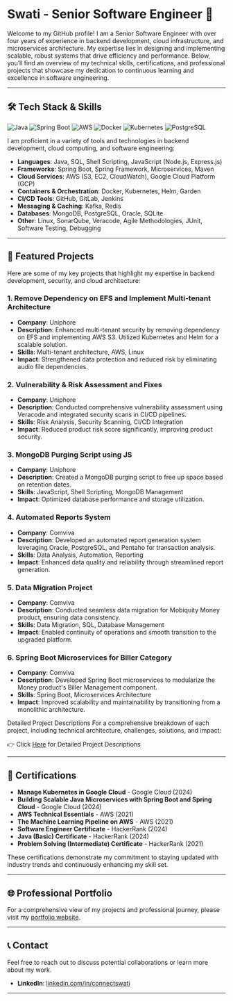 # Swati - Senior Software Engineer 🚀

Welcome to my GitHub profile! I am a Senior Software Engineer with over four years of experience in backend development, cloud infrastructure, and microservices architecture. My expertise lies in designing and implementing scalable, robust systems that drive efficiency and performance. Below, you’ll find an overview of my technical skills, certifications, and professional projects that showcase my dedication to continuous learning and excellence in software engineering.

---

## 🛠️ Tech Stack & Skills

![Java](https://img.shields.io/badge/Java-ED8B00?style=for-the-badge&logo=java&logoColor=white)
![Spring Boot](https://img.shields.io/badge/Spring%20Boot-6DB33F?style=for-the-badge&logo=springboot&logoColor=white)
![AWS](https://img.shields.io/badge/AWS-FF9900?style=for-the-badge&logo=amazonaws&logoColor=white)
![Docker](https://img.shields.io/badge/Docker-2496ED?style=for-the-badge&logo=docker&logoColor=white)
![Kubernetes](https://img.shields.io/badge/Kubernetes-326CE5?style=for-the-badge&logo=kubernetes&logoColor=white)
![PostgreSQL](https://img.shields.io/badge/PostgreSQL-336791?style=for-the-badge&logo=postgresql&logoColor=white)

I am proficient in a variety of tools and technologies in backend development, cloud computing, and software engineering:

- **Languages**: Java, SQL, Shell Scripting, JavaScript (Node.js, Express.js)
- **Frameworks**: Spring Boot, Spring Framework, Microservices, Maven
- **Cloud Services**: AWS (S3, EC2, CloudWatch), Google Cloud Platform (GCP)
- **Containers & Orchestration**: Docker, Kubernetes, Helm, Garden
- **CI/CD Tools**: GitHub, GitLab, Jenkins
- **Messaging & Caching**: Kafka, Redis
- **Databases**: MongoDB, PostgreSQL, Oracle, SQLite
- **Other**: Linux, SonarQube, Veracode, Agile Methodologies, JUnit, Software Testing, Debugging

---

## 📂 Featured Projects

Here are some of my key projects that highlight my expertise in backend development, security, and cloud architecture:

### 1. Remove Dependency on EFS and Implement Multi-tenant Architecture
   - **Company**: Uniphore
   - **Description**: Enhanced multi-tenant security by removing dependency on EFS and implementing AWS S3. Utilized Kubernetes and Helm for a scalable solution.
   - **Skills**: Multi-tenant architecture, AWS, Linux
   - **Impact**: Strengthened data protection and reduced risk by eliminating audio file dependencies.

### 2. Vulnerability & Risk Assessment and Fixes
   - **Company**: Uniphore
   - **Description**: Conducted comprehensive vulnerability assessment using Veracode and integrated security scans in CI/CD pipelines.
   - **Skills**: Risk Analysis, Security Scanning, CI/CD Integration
   - **Impact**: Reduced product risk score significantly, improving product security.

### 3. MongoDB Purging Script using JS
   - **Company**: Uniphore
   - **Description**: Created a MongoDB purging script to free up space based on retention dates.
   - **Skills**: JavaScript, Shell Scripting, MongoDB Management
   - **Impact**: Optimized database performance and storage utilization.

### 4. Automated Reports System
   - **Company**: Comviva
   - **Description**: Developed an automated report generation system leveraging Oracle, PostgreSQL, and Pentaho for transaction analysis.
   - **Skills**: Data Analysis, Automation, Reporting
   - **Impact**: Enhanced data quality and reliability through streamlined report generation.

### 5. Data Migration Project
   - **Company**: Comviva
   - **Description**: Conducted seamless data migration for Mobiquity Money product, ensuring data consistency.
   - **Skills**: Data Migration, SQL, Database Management
   - **Impact**: Enabled continuity of operations and smooth transition to the upgraded platform.

### 6. Spring Boot Microservices for Biller Category
   - **Company**: Comviva
   - **Description**: Developed Spring Boot microservices to modularize the Money product's Biller Management component.
   - **Skills**: Spring Boot, Microservices Architecture
   - **Impact**: Improved scalability and maintainability by transitioning from a monolithic architecture.

Detailed Project Descriptions
For a comprehensive breakdown of each project, including technical architecture, challenges, solutions, and impact:

👉 Click [Here](https://github.com/Connect-Swati/Connect-Swati/blob/main/ProjectComprehensiveDetails.md) for Detailed Project Descriptions 

---

## 📜 Certifications

- **Manage Kubernetes in Google Cloud** - Google Cloud (2024)
- **Building Scalable Java Microservices with Spring Boot and Spring Cloud** - Google Cloud (2024)
- **AWS Technical Essentials** - AWS (2021)
- **The Machine Learning Pipeline on AWS** - AWS (2021)
- **Software Engineer Certificate** - HackerRank (2024)
- **Java (Basic) Certificate** - HackerRank (2024)
- **Problem Solving (Intermediate) Certificate** - HackerRank (2021)

These certifications demonstrate my commitment to staying updated with industry trends and continuously enhancing my skill set.

---

## 🌐 Professional Portfolio

For a comprehensive view of my projects and professional journey, please visit my [portfolio website](https://www.connectswati.tech).

---

## 📞 Contact

Feel free to reach out to discuss potential collaborations or learn more about my work.
- **LinkedIn**: [linkedin.com/in/connectswati](https://linkedin.com/in/connectswati)

---

